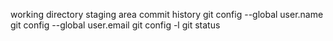 working directory
staging area
commit history
git config --global user.name
git config --global user.email
git config -l
git status

